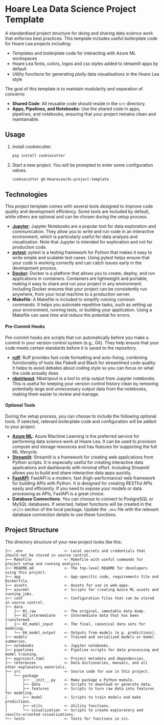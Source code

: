 # Hoare Lea Data Science Project Template
A standardised project structure for doing and sharing data science work that enforces best practices. This template includes useful boilerplate code for Hoare Lea projects including:
* Templates and boilerplate code for interacting with Azure ML workspaces
* Hoare Lea fonts, colors, logos and css styles added to streamlit apps by default
* Utility functions for generating plotly data visualisations in the Hoare Lea style

The goal of this template is to maintain modularity and separation of concerns:
- **Shared Code**: All reusable code should reside in the `src` directory.
- **Apps, Pipelines, and Notebooks**: Use the shared code in apps, pipelines, and notebooks, ensuring that your project remains clean and maintainable.

## Usage
1. Install cookiecutter.
   ```bash
   pip install cookiecutter
   ```
2. Start a new project. You will be prompted to enter some configuration values.
   ```bash
   cookiecutter gh:HoareLea/ds-project-template
   ```

## Technologies
This project template comes with several tools designed to improve code quality and development efficiency. Some tools are included by default, while others are optional and can be chosen during the setup process.
- **[Jupyter](https://jupyter.org/)**: Jupyter Notebooks are a popular tool for data exploration and communication. They allow you to write and run code in an interactive environment, which is particularly useful for data analysis and visualization. Note that Jupyter is intended for exploration and not for production code.
- **[pytest](https://docs.pytest.org/en/)**: pytest is a testing framework for Python that makes it easy to write simple and scalable test cases. Using pytest helps ensure that your code is working correctly and can catch issues early in the development process.
- **[Docker](https://www.docker.com/)**: Docker is a platform that allows you to create, deploy, and run applications in containers. Containers are lightweight and portable, making it easy to share and run your project in any environment. Including Docker ensures that your project can be consistently run anywhere, from your local machine to a production server.
- **Makefile**: A Makefile is included to simplify running common commands. It helps you automate repetitive tasks, such as setting up your environment, running tests, or building your application. Using a Makefile can save time and reduce the potential for errors.

#### Pre-Commit Hooks
Pre-commit hooks are scripts that run automatically before you make a commit in your version control system (e.g., Git). They help ensure that your code meets certain standards before it is saved to the repository.
- **[ruff](https://github.com/astral-sh/ruff-pre-commit)**: Ruff provides fast code formatting and auto-fixing, combining functionality of tools like Flake8 and Black for streamlined code quality. It helps to avoid debates about coding style so you can focus on what the code actually does
- **[nbstripout](https://github.com/kynan/nbstripout)**: Nbstripout is a tool to strip output from Jupyter notebooks. This is useful for keeping your version control history clean by removing potentially large and unnecessary output data from the notebooks, making them easier to review and manage.

#### Optional Tools
During the setup process, you can choose to include the following optional tools. If selected, relevant boilerplate code and configuration will be added to your project.
- **[Azure ML](https://azure.microsoft.com/en-us/products/machine-learning)**: Azure Machine Learning is the preferred service for performing data science work at Hoare Lea. It can be used to provision compute and storage resources and has features for supporting the full ML lifecycle.
- **[Streamlit](https://streamlit.io/)**: Streamlit is a framework for creating web applications from Python scripts. It is especially useful for creating interactive data applications and dashboards with minimal effort. Including Streamlit allows you to build and share interactive data apps quickly.
- **[FastAPI](https://fastapi.tiangolo.com/)**: FastAPI is a modern, fast (high-performance) web framework for building APIs with Python. It is designed for creating RESTful APIs easily and efficiently. If you need to expose your models or data processing as APIs, FastAPI is a great choice.
- **Database Connections**: You can choose to connect to PostgreSQL or MySQL databases. If selected, helper functions will be created in the `utils` section of the local package. Update the `.env` file with the relevant database connection details to use these functions.

## Project Structure
The directory structure of your new project looks like this:
```
├── .env                   <- Local secrets and credentials that should not be stored in source control.
├── Makefile               <- Makefile with useful commands for project setup and running analysis.
├── README.md              <- The top-level README for developers using this project.
├── app                    <- App-specific code, requirements file and Dockerfile.
├── assets                 <- Assets for use in web-apps.
├── azureml                <- Scripts for creating Azure ML assets and running jobs.
├── conf                   <- Configuration files that can be stored in source control.
├── data
│   ├── 01_raw             <- The original, immutable data dump.
│   ├── 02_intermediate    <- Intermediate data that has been transformed.
│   ├── 03_model_input     <- The final, canonical data sets for modeling.
│   └── 04_model_output    <- Outputs from models (e.g. predictions).
├── models                 <- Trained and serialized models or model summaries.
├── notebooks              <- Jupyter notebooks.
├── pipelines              <- Pipeline scripts for data processing and model training.
├── pyproject.toml         <- Project metadata and dependencies.
├── references             <- Data dictionaries, manuals, and all other explanatory materials.
├── src                    <- Source code for use in this project.
│   └── package
│       ├── __init__.py    <- Make package a Python module.
│       ├── data           <- Scripts to download or generate data.
│       ├── features       <- Scripts to turn raw data into features for modeling.
│       ├── model          <- Scripts to train models and make predictions.
│       ├── utils          <- Utility functions.
│       └── visualization  <- Scripts to create exploratory and results-oriented visualizations.
└── tests                  <- Tests for functions in src.
```
